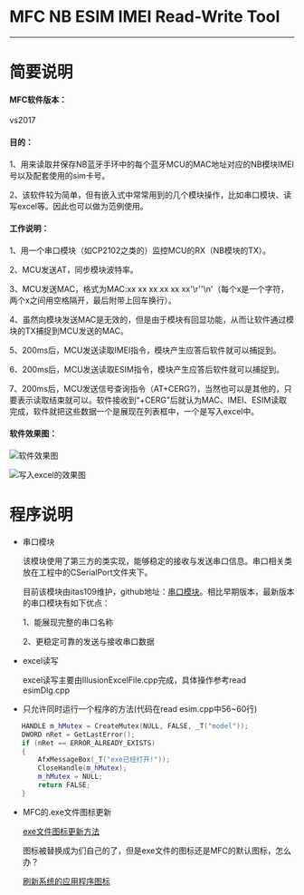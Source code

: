 # MFC NB ESIM IMEI Read-Write Tool
***
# 简要说明
#### MFC软件版本：
vs2017

#### 目的：
1、用来读取并保存NB蓝牙手环中的每个蓝牙MCU的MAC地址对应的NB模块IMEI号以及配套使用的sim卡号。

2、该软件较为简单，但有嵌入式中常常用到的几个模块操作，比如串口模块、读写excel等。因此也可以做为范例使用。

#### 工作说明：
1、用一个串口模块（如CP2102之类的）监控MCU的RX（NB模块的TX）。

2、MCU发送AT，同步模块波特率。

3、MCU发送MAC，格式为MAC:xx xx xx xx xx xx'\r''\n'（每个x是一个字符，两个x之间用空格隔开，最后附带上回车换行）。

4、虽然向模块发送MAC是无效的，但是由于模块有回显功能，从而让软件通过模块的TX捕捉到MCU发送的MAC。

5、200ms后，MCU发送读取IMEI指令，模块产生应答后软件就可以捕捉到。

6、200ms后，MCU发送读取ESIM指令，模块产生应答后软件就可以捕捉到。

7、200ms后，MCU发送信号查询指令（AT+CERG?)，当然也可以是其他的，只要表示读取结束就可以。软件接收到“+CERG”后就认为MAC、IMEI、ESIM读取完成，软件就把这些数据一个是展现在列表框中，一个是写入excel中。

#### 软件效果图：
![软件效果图](https://github.com/liuhao1946/MFC-Read-NB-IMIE-ESIM-Tool/blob/master/image/%E8%BD%AF%E4%BB%B6%E8%BF%90%E8%A1%8C%E6%95%88%E6%9E%9C.png)

![写入excel的效果图](https://github.com/liuhao1946/MFC-Read-NB-IMIE-ESIM-Tool/blob/master/image/%E5%86%99%E5%85%A5excel%E7%9A%84%E6%95%88%E6%9E%9C.jpg)

# 程序说明
 - 串口模块
 
   该模块使用了第三方的类实现，能够稳定的接收与发送串口信息。串口相关类放在工程中的CSerialPort文件夹下。
  
   目前该模块由itas109维护，github地址：[串口模块](https://github.com/itas109/CSerialPort)。相比早期版本，最新版本的串口模块有如下优点：
   
   1、能展现完整的串口名称
   
   2、更稳定可靠的发送与接收串口数据
 
 - excel读写
 
   excel读写主要由IllusionExcelFile.cpp完成，具体操作参考read esimDlg.cpp

 - 只允许同时运行一个程序的方法(代码在read esim.cpp中56~60行)
 ```c++
	HANDLE m_hMutex = CreateMutex(NULL, FALSE, _T("model"));
	DWORD nRet = GetLastError();
	if (nRet == ERROR_ALREADY_EXISTS)
	{
		AfxMessageBox(_T("exe已经打开!"));
		CloseHandle(m_hMutex);
		m_hMutex = NULL;
		return FALSE;
	}
 ```
  - MFC的.exe文件图标更新
  
    [exe文件图标更新方法](https://blog.csdn.net/txwtech/article/details/92980545)
    
    图标被替换成为们自己的了，但是exe文件的图标还是MFC的默认图标，怎么办？
    
    [刷新系统的应用程序图标](https://www.cnblogs.com/qintangtao/p/3397812.html)
